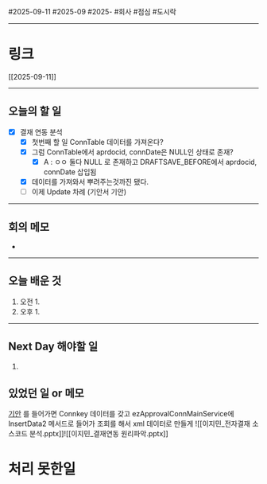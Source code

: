 #2025-09-11 #2025-09 #2025- 
#회사 #점심 #도시락

------
# 링크 
[[2025-09-11]]

---
## 오늘의 할 일
- [x] 결재 연동 분석
    - [x] 첫번째 할 일 ConnTable 데이터를 가져온다?
    - [x] 그럼 ConnTable에서 aprdocid, connDate은 NULL인 상태로 존재?
        - [x] A : ㅇㅇ 둘다 NULL 로 존재하고 DRAFTSAVE_BEFORE에서 aprdocid, connDate 삽입됨
    - [x] 데이터를 가져와서 뿌려주는것까진 됐다.
    - [ ] 이제 Update 차례 (기안서 기안)
---
## 회의 메모
- 
---
## 오늘 배운 것
1. 오전
    1. 
2. 오후
    1. 
---
## Next Day 해야할 일
1. 


## 있었던 일 or 메모
[기안](http://localhost:5267/ezApproval/DraftUI/DraftUI?formID=2025000058&formURL=2025000058.mht&DraftFlag=DRAFT&formDocType=A01001&susinSN=0&DocState=&ListType=1&AprState=&isTmpDoc=&PAGETYPE=POPUP&Connkey=Lee1) 를 들어가면 Connkey 데이터를 갖고 ezApprovalConnMainService에 InsertData2 메서드로 들어가 조회를 해서 xml 데이터로 만들게
![[이지민_전자결재 소스코드 분석.pptx]]![[이지민_결재연동 원리파악.pptx]]

# 처리 못한일